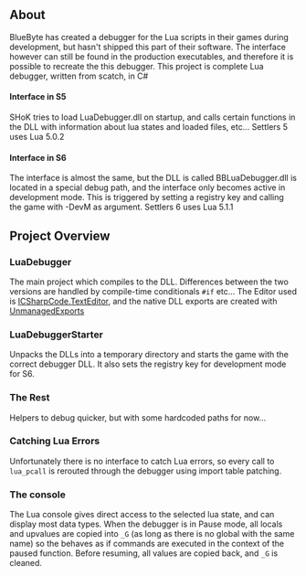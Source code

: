 ## About ##

BlueByte has created a debugger for the Lua scripts in their games during development, but hasn't shipped this part of their software. The interface however can still be found in the production executables, and therefore it is possible to recreate the this debugger.
This project is complete Lua debugger, written from scatch, in C#

#### Interface in S5 ####
SHoK tries to load LuaDebugger.dll on startup, and calls certain functions in the DLL with information about lua states and loaded files, etc...
Settlers 5 uses Lua 5.0.2
#### Interface in S6 ####
The interface is almost the same, but the DLL is called BBLuaDebugger.dll is located in a special debug path, and the interface only becomes active in development mode. This is triggered by setting a registry key and calling the game with -DevM as argument.
Settlers 6 uses Lua 5.1.1

## Project Overview ##

### LuaDebugger ###
The main project which compiles to the DLL. Differences between the two versions are handled by compile-time conditionals `#if` etc...
The Editor used is [ICSharpCode.TextEditor](https://www.nuget.org/packages/ICSharpCode.TextEditor/), and the native DLL exports are created with [UnmanagedExports](https://www.nuget.org/packages/UnmanagedExports)

### LuaDebuggerStarter ###

Unpacks the DLLs into a temporary directory and starts the game with the correct debugger DLL. It also sets the registry key for development mode for S6.

### The Rest ###
Helpers to debug quicker, but with some hardcoded paths for now...

### Catching Lua Errors ###
Unfortunately there is no interface to catch Lua errors, so every call to `lua_pcall` is rerouted through the debugger using import table patching.

### The console ###
The Lua console gives direct access to the selected lua state, and can display most data types. When the debugger is in Pause mode, all locals and upvalues are copied into `_G` (as long as there is no global with the same name) so the behaves as if commands are executed in the context of the paused function. Before resuming, all values are copied back, and `_G` is cleaned.